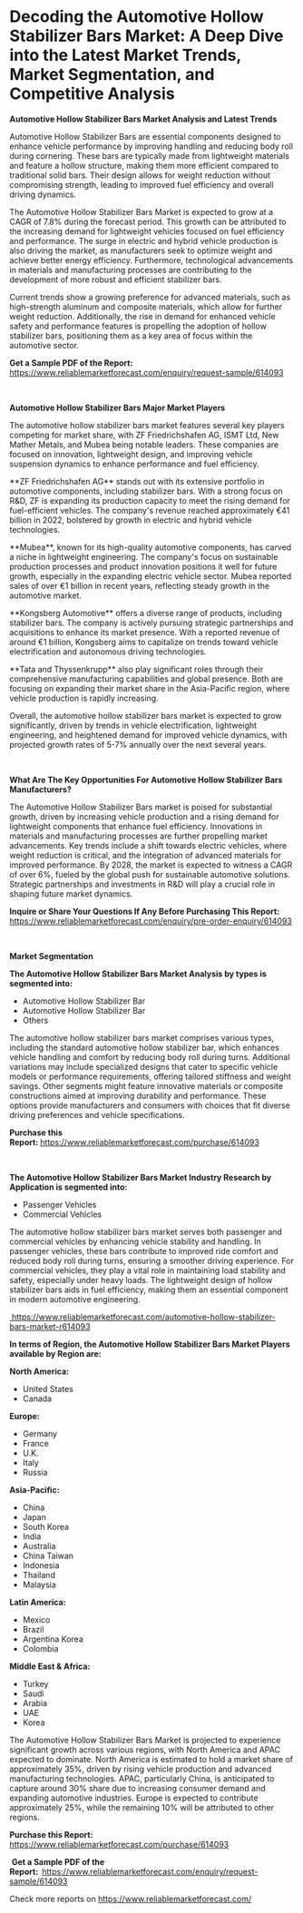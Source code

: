 <p><h1>Decoding the Automotive Hollow Stabilizer Bars Market: A Deep Dive into the Latest Market Trends, Market Segmentation, and Competitive Analysis</h1></p><p><strong>Automotive Hollow Stabilizer Bars Market Analysis and Latest Trends</strong></p>
<p><p>Automotive Hollow Stabilizer Bars are essential components designed to enhance vehicle performance by improving handling and reducing body roll during cornering. These bars are typically made from lightweight materials and feature a hollow structure, making them more efficient compared to traditional solid bars. Their design allows for weight reduction without compromising strength, leading to improved fuel efficiency and overall driving dynamics.</p><p>The Automotive Hollow Stabilizer Bars Market is expected to grow at a CAGR of 7.8% during the forecast period. This growth can be attributed to the increasing demand for lightweight vehicles focused on fuel efficiency and performance. The surge in electric and hybrid vehicle production is also driving the market, as manufacturers seek to optimize weight and achieve better energy efficiency. Furthermore, technological advancements in materials and manufacturing processes are contributing to the development of more robust and efficient stabilizer bars.</p><p>Current trends show a growing preference for advanced materials, such as high-strength aluminum and composite materials, which allow for further weight reduction. Additionally, the rise in demand for enhanced vehicle safety and performance features is propelling the adoption of hollow stabilizer bars, positioning them as a key area of focus within the automotive sector.</p></p>
<p><strong>Get a Sample PDF of the Report:&nbsp;</strong> <a href="https://www.reliablemarketforecast.com/enquiry/request-sample/614093?utm_campaign=2533&utm_medium=2&utm_source=Github&utm_content=ia&utm_term=24032025&utm_id=automotive-hollow-stabilizer-bars">https://www.reliablemarketforecast.com/enquiry/request-sample/614093</a></p>
<p>&nbsp;</p>
<p><strong>Automotive Hollow Stabilizer Bars Major Market Players</strong></p>
<p><p>The automotive hollow stabilizer bars market features several key players competing for market share, with ZF Friedrichshafen AG, ISMT Ltd, New Mather Metals, and Mubea being notable leaders. These companies are focused on innovation, lightweight design, and improving vehicle suspension dynamics to enhance performance and fuel efficiency.</p><p>**ZF Friedrichshafen AG** stands out with its extensive portfolio in automotive components, including stabilizer bars. With a strong focus on R&D, ZF is expanding its production capacity to meet the rising demand for fuel-efficient vehicles. The company's revenue reached approximately €41 billion in 2022, bolstered by growth in electric and hybrid vehicle technologies.</p><p>**Mubea**, known for its high-quality automotive components, has carved a niche in lightweight engineering. The company's focus on sustainable production processes and product innovation positions it well for future growth, especially in the expanding electric vehicle sector. Mubea reported sales of over €1 billion in recent years, reflecting steady growth in the automotive market.</p><p>**Kongsberg Automotive** offers a diverse range of products, including stabilizer bars. The company is actively pursuing strategic partnerships and acquisitions to enhance its market presence. With a reported revenue of around €1 billion, Kongsberg aims to capitalize on trends toward vehicle electrification and autonomous driving technologies.</p><p>**Tata and Thyssenkrupp** also play significant roles through their comprehensive manufacturing capabilities and global presence. Both are focusing on expanding their market share in the Asia-Pacific region, where vehicle production is rapidly increasing.</p><p>Overall, the automotive hollow stabilizer bars market is expected to grow significantly, driven by trends in vehicle electrification, lightweight engineering, and heightened demand for improved vehicle dynamics, with projected growth rates of 5-7% annually over the next several years.</p></p>
<p>&nbsp;</p>
<p><strong>What Are The Key Opportunities For Automotive Hollow Stabilizer Bars Manufacturers?</strong></p>
<p><p>The Automotive Hollow Stabilizer Bars market is poised for substantial growth, driven by increasing vehicle production and a rising demand for lightweight components that enhance fuel efficiency. Innovations in materials and manufacturing processes are further propelling market advancements. Key trends include a shift towards electric vehicles, where weight reduction is critical, and the integration of advanced materials for improved performance. By 2028, the market is expected to witness a CAGR of over 6%, fueled by the global push for sustainable automotive solutions. Strategic partnerships and investments in R&D will play a crucial role in shaping future market dynamics.</p></p>
<p><strong>Inquire or Share Your Questions If Any Before Purchasing This Report:</strong> <a href="https://www.reliablemarketforecast.com/enquiry/pre-order-enquiry/614093?utm_campaign=2533&utm_medium=2&utm_source=Github&utm_content=ia&utm_term=24032025&utm_id=automotive-hollow-stabilizer-bars">https://www.reliablemarketforecast.com/enquiry/pre-order-enquiry/614093</a></p>
<p>&nbsp;</p>
<p><strong>Market Segmentation</strong></p>
<p><strong>The Automotive Hollow Stabilizer Bars Market Analysis by types is segmented into:</strong></p>
<p><ul><li>Automotive Hollow Stabilizer Bar</li><li>Automotive Hollow Stabilizer Bar</li><li>Others</li></ul></p>
<p><p>The automotive hollow stabilizer bars market comprises various types, including the standard automotive hollow stabilizer bar, which enhances vehicle handling and comfort by reducing body roll during turns. Additional variations may include specialized designs that cater to specific vehicle models or performance requirements, offering tailored stiffness and weight savings. Other segments might feature innovative materials or composite constructions aimed at improving durability and performance. These options provide manufacturers and consumers with choices that fit diverse driving preferences and vehicle specifications.</p></p>
<p><strong>Purchase this Report:&nbsp;</strong><a href="https://www.reliablemarketforecast.com/purchase/614093?utm_campaign=2533&utm_medium=2&utm_source=Github&utm_content=ia&utm_term=24032025&utm_id=automotive-hollow-stabilizer-bars">https://www.reliablemarketforecast.com/purchase/614093</a></p>
<p>&nbsp;</p>
<p><strong>The Automotive Hollow Stabilizer Bars Market Industry Research by Application is segmented into:</strong></p>
<p><ul><li>Passenger Vehicles</li><li>Commercial Vehicles</li></ul></p>
<p><p>The automotive hollow stabilizer bars market serves both passenger and commercial vehicles by enhancing vehicle stability and handling. In passenger vehicles, these bars contribute to improved ride comfort and reduced body roll during turns, ensuring a smoother driving experience. For commercial vehicles, they play a vital role in maintaining load stability and safety, especially under heavy loads. The lightweight design of hollow stabilizer bars aids in fuel efficiency, making them an essential component in modern automotive engineering.</p></p>
<p><a href="https://www.reliablemarketforecast.com/automotive-hollow-stabilizer-bars-market-r614093?utm_campaign=2533&utm_medium=2&utm_source=Github&utm_content=ia&utm_term=24032025&utm_id=automotive-hollow-stabilizer-bars">&nbsp;https://www.reliablemarketforecast.com/automotive-hollow-stabilizer-bars-market-r614093</a></p>
<p><strong>In terms of Region, the Automotive Hollow Stabilizer Bars Market Players available by Region are:</strong></p>
<p>
    <p> <strong> North America: </strong>
        <ul>
            <li>United States</li>
            <li>Canada</li>
        </ul>
        </p> 
    <p> <strong> Europe: </strong>
        <ul>
            <li>Germany</li>
            <li>France</li>
            <li>U.K.</li>
            <li>Italy</li>
            <li>Russia</li>
        </ul>
        </p> 
    <p> <strong> Asia-Pacific: </strong>
        <ul>
            <li>China</li>
            <li>Japan</li>
            <li>South Korea</li>
            <li>India</li>
            <li>Australia</li>
            <li>China Taiwan</li>
            <li>Indonesia</li>
            <li>Thailand</li>
            <li>Malaysia</li>
        </ul>
        </p> 
    <p> <strong> Latin America: </strong>
        <ul>
            <li>Mexico</li>
            <li>Brazil</li>
            <li>Argentina Korea</li>
            <li>Colombia</li>
        </ul>
        </p> 
    <p> <strong> Middle East & Africa: </strong>
        <ul>
            <li>Turkey</li>
            <li>Saudi</li>
            <li>Arabia</li>
            <li>UAE</li>
            <li>Korea</li>
        </ul>
    </p>
    </p>
<p><p>The Automotive Hollow Stabilizer Bars Market is projected to experience significant growth across various regions, with North America and APAC expected to dominate. North America is estimated to hold a market share of approximately 35%, driven by rising vehicle production and advanced manufacturing technologies. APAC, particularly China, is anticipated to capture around 30% share due to increasing consumer demand and expanding automotive industries. Europe is expected to contribute approximately 25%, while the remaining 10% will be attributed to other regions.</p></p>
<p><strong>Purchase this Report: </strong><a href="https://www.reliablemarketforecast.com/purchase/614093?utm_campaign=2533&utm_medium=2&utm_source=Github&utm_content=ia&utm_term=24032025&utm_id=automotive-hollow-stabilizer-bars">https://www.reliablemarketforecast.com/purchase/614093</a></p>
<p>&nbsp;<strong>Get a Sample PDF of the Report:&nbsp;&nbsp;</strong><a href="https://www.reliablemarketforecast.com/enquiry/request-sample/614093?utm_campaign=2533&utm_medium=2&utm_source=Github&utm_content=ia&utm_term=24032025&utm_id=automotive-hollow-stabilizer-bars">https://www.reliablemarketforecast.com/enquiry/request-sample/614093</a></p>
<p><strong></strong></p>
<p>Check more reports on <a href="https://www.reliablemarketforecast.com/?utm_campaign=2533&utm_medium=2&utm_source=Github&utm_content=ia&utm_term=24032025&utm_id=automotive-hollow-stabilizer-bars">https://www.reliablemarketforecast.com/</a></p>